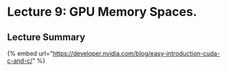 # Lecture 9: GPU Memory Spaces.

## Lecture Summary



{% embed url="https://developer.nvidia.com/blog/easy-introduction-cuda-c-and-c/" %}




